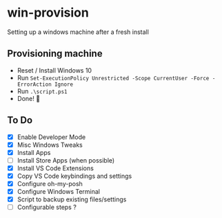 # win-provision
 Setting up a windows machine after a fresh install

## Provisioning machine
 - Reset / Install Windows 10 
 - Run `Set-ExecutionPolicy Unrestricted -Scope CurrentUser -Force -ErrorAction Ignore`
 - Run `.\script.ps1`
 - Done! 🎉 

## To Do
 
 - [x] Enable Developer Mode
 - [x] Misc Windows Tweaks
 - [x] Install Apps
 - [ ] Install Store Apps (when possible)
 - [x] Install VS Code Extensions
 - [x] Copy VS Code keybindings and settings
 - [x] Configure oh-my-posh
 - [x] Configure Windows Terminal 
 - [x] Script to backup existing files/settings
 - [ ] Configurable steps ?
